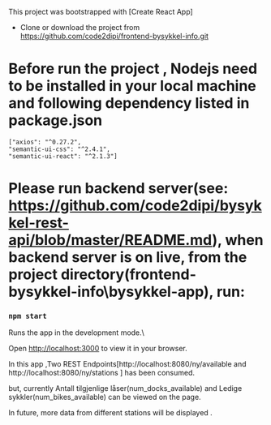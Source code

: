 

This project was bootstrapped with [Create React App]

- Clone or download the project from https://github.com/code2dipi/frontend-bysykkel-info.git 


# Before run the project , Nodejs need to be installed in your local machine and following dependency listed in package.json  
    ["axios": "^0.27.2",
    "semantic-ui-css": "^2.4.1",
    "semantic-ui-react": "^2.1.3"]

 # Please run backend server(see: https://github.com/code2dipi/bysykkel-rest-api/blob/master/README.md), when backend server is on live, from the project directory(frontend-bysykkel-info\bysykkel-app),  run:


### `npm start`

Runs the app in the development mode.\

Open [http://localhost:3000](http://localhost:3000) to view it in your browser.

In this app ,Two REST Endpoints[http://localhost:8080/ny/available and http://localhost:8080/ny/stations ] has been consumed.

but, currently Antall tilgjenlige låser(num_docks_available) and Ledige sykkler(num_bikes_available) can be viewed on the page.

In future, more data from different stations will be displayed . 